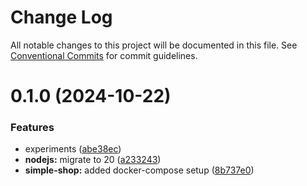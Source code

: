 # Change Log

All notable changes to this project will be documented in this file.
See [Conventional Commits](https://conventionalcommits.org) for commit guidelines.

# 0.1.0 (2024-10-22)

### Features

-   experiments ([abe38ec](https://github.com/paulAlexSerban/wbk--mern-playground/commit/abe38ecbca4ac307bab3b9bcc786be339717f027))
-   **nodejs:** migrate to 20 ([a233243](https://github.com/paulAlexSerban/wbk--mern-playground/commit/a2332439e35173ea708412c62392cf369142c685))
-   **simple-shop:** added docker-compose setup ([8b737e0](https://github.com/paulAlexSerban/wbk--mern-playground/commit/8b737e0d0c9d9179d5fba9d7bed9bc2e8e9eeb43))
